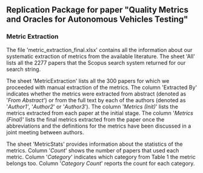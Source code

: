 ## Replication Package for paper "Quality Metrics and Oracles for Autonomous Vehicles Testing"

### Metric Extraction

The file 'metric_extraction_final.xlsx' contains all the information about our systematic extraction of metrics from the available literature. The sheet 'All' lists all the 2277 papers that the Scopus search system returned for our search string. 

The sheet 'MetricExtraction' lists all the 300 papers for which we proceeded with manual extraction of the metrics. The column 'Extracted By' indicates whether the metrics were extracted from abstract (denoted as '_From Abstract_') or from the full text by each of the authors (denoted as '_Author1'_, '_Author2_' or '_Author3_'). The column '_Metrics (Init)_' lists the metrics extracted from each paper at the initial stage. The column '_Metrics (Final)_' lists the final metrics extracted from the paper once the abbreviations and the definitions for the metrics have been discussed in a joint meeting between authors.

The sheet 'MetricStats' provides information about the statistics of the metrics. Column '_Count_' shows the number of papers that used each metric. Column '_Category_' indicates which category from Table 1 the metric belongs too. Column '_Category Count_' reports the count for each category.